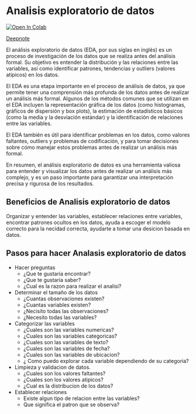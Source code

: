# Analisis exploratorio de datos

[![Open In Colab](https://colab.research.google.com/assets/colab-badge.svg)](https://colab.research.google.com/github/Erik172/AnalisisExploratorioDatos/blob/master/analisis_exploratorio.ipynb)

[Deepnote](https://deepnote.com/workspace/erik172-452dedf4-e906-4883-91a1-2b4c46b9c011/project/AnalisisExploratorioDatos-8041d9ca-efa4-475f-846e-56a11424e789/notebook/AnalisisExploratorioDatos%2Fanalisis_exploratorio-873b03aa1ba945819b018deb1c85f9b6)

El análisis exploratorio de datos (EDA, por sus siglas en inglés) es un proceso de investigación de los datos que se realiza antes del análisis formal. Su objetivo es entender la distribución y las relaciones entre las variables, así como identificar patrones, tendencias y outliers (valores atípicos) en los datos.

El EDA es una etapa importante en el proceso de análisis de datos, ya que permite tener una comprensión más profunda de los datos antes de realizar un análisis más formal. Algunos de los métodos comunes que se utilizan en el EDA incluyen la representación gráfica de los datos (como histogramas, gráficos de dispersión y box plots), la estimación de estadísticos básicos (como la media y la desviación estándar) y la identificación de relaciones entre las variables.

El EDA también es útil para identificar problemas en los datos, como valores faltantes, outliers y problemas de codificación, y para tomar decisiones sobre cómo manejar estos problemas antes de realizar un análisis más formal.

En resumen, el análisis exploratorio de datos es una herramienta valiosa para entender y visualizar los datos antes de realizar un análisis más complejo, y es un paso importante para garantizar una interpretación precisa y rigurosa de los resultados.

## Beneficios de Analisis exploratorio de datos
Organizar y entender las variables, establecer relaciones entre variables, encontrar patrones ocultos en los datos, ayuda a escoger el modelo correcto para la necidad correcta, ayudarte a tomar una desicion basada en datos.

## Pasos para hacer Analasis exploratorio de datos
- Hacer preguntas
    - ¿Que te gustaria encontrar?
    - ¿Que te gustaria saber?
    - ¿Cual es la razon para realizar el analisi?
- Determinar el tamaño de los datos
    - ¿Cuantas observaciones existen?
    - ¿Cuantas variables existen?
    - ¿Necisito todas las observaciones?
    - ¿Necesito todas las variables?
- Categorizar las variables
    - ¿Cuales son las variables numericas?
    - ¿Cuales son las variables categoricas?
    - ¿Cuales son las variables de texto?
    - ¿Cuales son las variables de fecha?
    - ¿Cuales son las variables de ubicacion?
    - ¿ Como puedo explorar cada variable dependiendo de su categoria?
- Limpieza y validacion de datos.
    - ¿Cuales son los valores faltantes?
    - ¿Cuales son los valores atipicos?
    - ¿Cual es la distribucion de los datos?
- Establecer relaciones
    - Existe algun tipo de relacion entre las variables?
    - Que significa el patron que se observa?
